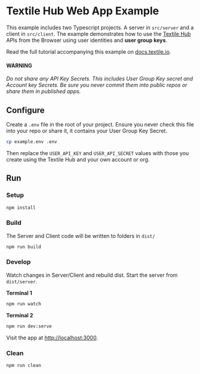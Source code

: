 # Textile Hub Web App Example

This example includes two Typescript projects. A server in `src/server` and a client in `src/client`. The example demonstrates how to use the [Textile Hub](https://docs.textile.io/) APIs from the Browser using user identities and **user group keys**.

Read the full tutorial accompanying this example on [docs.textile.io](https://docs.textile.io).

#### WARNING

_Do not share any API Key Secrets. This includes User Group Key secret and Account key Secrets. Be sure you never commit them into public repos or share them in published apps._

## Configure

Create a `.env` file in the root of your project. Ensure you never check this file into your repo or share it, it contains your User Group Key Secret.

```bash
cp example.env .env
```

Then replace the `USER_API_KEY` and `USER_API_SECRET` values with those you create using the Textile Hub and your own account or org.

## Run

### Setup

```bash
npm install
```

### Build

The Server and Client code will be written to folders in `dist/`

```bash
npm run build
```

### Develop

Watch changes in Server/Client and rebuild dist. Start the server from `dist/server`.

**Terminal 1**

```bash
npm run watch
```

**Terminal 2**

```bash
npm run dev:serve
```

Visit the app at [http://localhost:3000](http://localhost:3000).

### Clean

```bash
npm run clean
```

